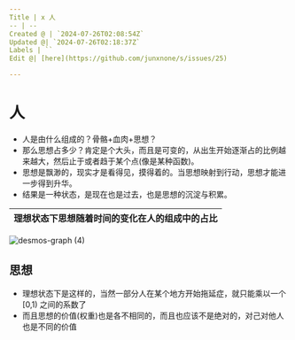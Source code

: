 ```yaml
---
Title | x 人
-- | --
Created @ | `2024-07-26T02:08:54Z`
Updated @| `2024-07-26T02:18:37Z`
Labels | ``
Edit @| [here](https://github.com/junxnone/s/issues/25)

---
```

# 人
- 人是由什么组成的？骨骼+血肉+思想？
- 那么思想占多少？肯定是个大头，而且是可变的，从出生开始逐渐占的比例越来越大，然后止于或者趋于某个点(像是某种函数)。
- 思想是飘渺的，现实才是看得见，摸得着的。当思想映射到行动，思想才能进一步得到升华。
- 结果是一种状态，是现在也是过去，也是思想的沉淀与积累。

理想状态下思想随着时间的变化在人的组成中的占比 | 
-- |
![desmos-graph (4)](https://github.com/user-attachments/assets/2720194f-5270-4576-be28-db67097d1c87)


## 思想
- 理想状态下是这样的，当然一部分人在某个地方开始拖延症，就只能乘以一个 [0,1) 之间的系数了
- 而且思想的价值(权重)也是各不相同的，而且也应该不是绝对的，对己对他人也是不同的价值

